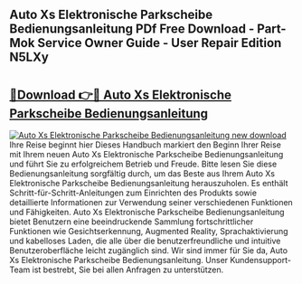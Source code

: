 ## Auto Xs Elektronische Parkscheibe Bedienungsanleitung PDf Free Download - Part-Mok Service Owner Guide - User Repair Edition N5LXy

# <h2><a href="http://df4wip.blite.top/?on=Auto+Xs+Elektronische+Parkscheibe+Bedienungsanleitung">🔗Download 👉🔴 Auto Xs Elektronische Parkscheibe Bedienungsanleitung</a></h2>

[![Auto Xs Elektronische Parkscheibe Bedienungsanleitung new download](https://i.imgur.com/lujVjoI.png)](http://df4wip.blite.top/?on=Auto+Xs+Elektronische+Parkscheibe+Bedienungsanleitung)
Ihre Reise beginnt hier Dieses Handbuch markiert den Beginn Ihrer Reise mit Ihrem neuen Auto Xs Elektronische Parkscheibe Bedienungsanleitung und führt Sie zu erfolgreichem Betrieb und Freude. Bitte lesen Sie diese Bedienungsanleitung sorgfältig durch, um das Beste aus Ihrem Auto Xs Elektronische Parkscheibe Bedienungsanleitung herauszuholen. Es enthält Schritt-für-Schritt-Anleitungen zum Einrichten des Produkts sowie detaillierte Informationen zur Verwendung seiner verschiedenen Funktionen und Fähigkeiten. Auto Xs Elektronische Parkscheibe Bedienungsanleitung bietet Benutzern eine beeindruckende Sammlung fortschrittlicher Funktionen wie Gesichtserkennung, Augmented Reality, Sprachaktivierung und kabelloses Laden, die alle über die benutzerfreundliche und intuitive Benutzeroberfläche leicht zugänglich sind. Wir sind immer für Sie da, Auto Xs Elektronische Parkscheibe Bedienungsanleitung. Unser Kundensupport-Team ist bestrebt, Sie bei allen Anfragen zu unterstützen.

